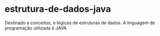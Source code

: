 # estrutura-de-dados-java
Destinado a conceitos, e lógicas de estruturas de dados. A linguagem de programação utilizada é JAVA
